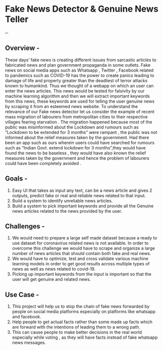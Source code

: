 # Fake News Detector & Genuine News Teller
─
## Overview -
These days’ fake news is creating different issues from sarcastic articles to fabricated news and plan government propaganda in some outlets. Fake news on social media apps such as Whatsapp , Twitter , Facebook related to pandemics such as COVID-19 has the power to create panics leading to damage of life and property greater than the deadliest of terror attacks known to humankind.
Thus we thought of a webapp on which an user can enter the news articles. This news would be tested for falsivity by our machine learning algorithm and then we will extract important keywords from this news, these keywords are used for telling the user genuine news by scraping it from an esteemed news website.
To understand the relevance of our Fake news detector let us consider the example of recent mass migration of labourers from metropolitan cities to their respective villages fearing starvation . The migration happened because most of the public was misinformed about the Lockdown and rumours such as “Lockdown to be extended for 3 months” were rampant , the public was not informed about the relief measures taken by the government. Had there been an app such as ours wherein users could have searched for rumours such as “Indian Govt. extend lockdown for 3 months”,they would have found the news to be baseless , they would have also known the relief measures taken by the government and hence the problem of labourers could have been completely avoided . 

## Goals -  
  1) Easy UI that takes as input any text, can be a news article and gives 2 outputs, predict fake or real and reliable news related to that input.
  2) Build a system to identify unreliable news articles. 
  3) Build a system to pick important keywords and provide all the Genuine news articles related to the news provided by the user.

## Challenges - 
  1) We would need to prepare a large self made dataset because a ready to use  dataset for coronavirus related news is not available. In order to overcome this challenge we would have to scrape and organize a large number of news articles that should contain both fake and real news.
  2) We would have to optimize, test and cross validate various machine learning models in order to get good results across multiple types of news as well as news related to covid-19.
  3) Picking up important keywords from the input is important so that the user will get genuine and related news.

## Use Case - 
  1) This project will help us to stop the chain of fake news forwarded by people on social media platforms especially on platforms like whatsapp and facebook.
  2) Help people to get actual facts rather than some made up facts which are forward with the intentions of leading them to a wrong path. 
  3) This can cause people to make better decisions in the real world especially while voting , as they will have facts instead of fake whatsapp news messages.

